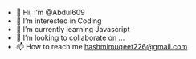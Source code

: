 - 👋 Hi, I’m @Abdul609
- 👀 I’m interested in Coding
- 🌱 I’m currently learning Javascript
- 💞️ I’m looking to collaborate on ...
- 📫 How to reach me hashmimuqeet226@gmail.com

<!---
Abdul609/Abdul609 is a ✨ special ✨ repository because its `README.md` (this file) appears on your GitHub profile.
You can click the Preview link to take a look at your changes.
--->
